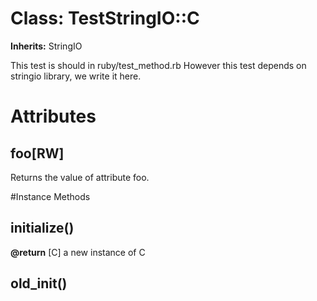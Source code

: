 # Class: TestStringIO::C
**Inherits:** StringIO
    

This test is should in ruby/test_method.rb However this test depends on
stringio library, we write it here.


# Attributes
## foo[RW] [](#attribute-i-foo)
Returns the value of attribute foo.


#Instance Methods
## initialize() [](#method-i-initialize)

**@return** [C] a new instance of C

## old_init() [](#method-i-old_init)

